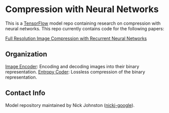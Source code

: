 # Compression with Neural Networks

This is a [TensorFlow](http://www.tensorflow.org/) model repo containing
research on compression with neural networks. This repo currently contains 
code for the following papers:

[Full Resolution Image Compression with Recurrent Neural Networks](https://arxiv.org/abs/1608.05148)

## Organization
[Image Encoder](image_encoder/): Encoding and decoding images into their binary representation.
[Entropy Coder](entropy_coder/): Lossless compression of the binary representation.

## Contact Info
Model repository maintained by Nick Johnston ([nickj-google](https://github.com/nickj-google)).
